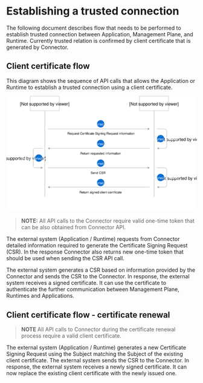 # Establishing a trusted connection

The following document describes flow that needs to be performed to establish trusted connection between Application, Management Plane, and Runtime. Currently trusted relation is confirmed by client certificate that is generated by Connector.

## Client certificate flow

This diagram shows the sequence of API calls that allows the Application or Runtime to establish a trusted connection using a client certificate.

![](../architecture/assets/client-certificate-flow.svg)

> **NOTE:** All API calls to the Connector require valid one-time token that can be also obtained from Connector API.

The external system (Application / Runtime) requests from Connector detailed information
required to generate the Certificate Signing Request (CSR). In the response Connector also returns new one-time token that should be used when sending the CSR API call.

The external system generates a CSR based on information provided by the Connector and sends the CSR to the Connector. In response, the external system receives a signed certificate. It can use the certificate to authenticate the further communication between Management Plane, Runtimes and Applications.

## Client certificate flow - certificate renewal

> **NOTE** All API calls to Connector during the certificate renewal process require a valid client certificate.

The external system (Application / Runtime) generates a new Certificate Signing Request using the Subject matching the Subject of the existing client certificate. The external system sends the CSR to the Connector. In response, the external system receives a newly signed certificate. It can now replace the existing client certificate with the newly issued one.
